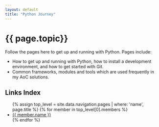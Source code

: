 ```yaml
---
layout: default
title: "Python Journey"
---
```

# {{ page.topic}}

Follow the pages here to get up and running with Python. Pages include:

- How to get up and running with Python, how to install a development environment, and how to get started with Git.
- Common frameworks, modules and tools which are used frequently in my AoC solutions.

## Links Index

<ul>
  {% assign top_level = site.data.navigation.pages | where: 'name', page.title %}
  {% for member in top_level[0].members %}
      <li><a href="{{ member.link | relative_url }}">{{ member.name }}</a></li>
  {% endfor %}
</ul>